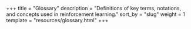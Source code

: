 +++
title = "Glossary"
description = "Definitions of key terms, notations, and concepts used in reinforcement learning."
sort_by = "slug"
weight = 1
template = "resources/glossary.html"
+++